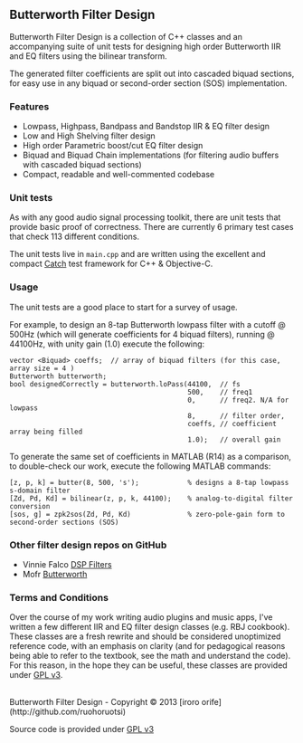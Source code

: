 ## Butterworth Filter Design

Butterworth Filter Design is a collection of C++ classes and an accompanying suite of unit tests for designing high order Butterworth IIR and EQ filters using the bilinear transform. 

The generated filter coefficients are split out into cascaded biquad sections, for easy use in any biquad or second-order section (SOS) implementation.

### Features
- Lowpass, Highpass, Bandpass and Bandstop IIR & EQ filter design 
- Low and High Shelving filter design
- High order Parametric boost/cut EQ filter design
- Biquad and Biquad Chain implementations (for filtering audio buffers with cascaded biquad sections)
- Compact, readable and well-commented codebase


### Unit tests
As with any good audio signal processing toolkit, there are unit tests that provide basic proof of correctness. There are currently 6 primary test cases that check 113 different conditions.

The unit tests live in `main.cpp` and are written using the excellent and compact [Catch](https://github.com/philsquared/Catch) test framework for C++ & Objective-C.

### Usage
The unit tests are a good place to start for a survey of usage. 

For example, to design an 8-tap Butterworth lowpass filter with a cutoff @ 500Hz (which will generate coefficients for 4 biquad filters), running @ 44100Hz, with unity gain (1.0) execute the following:


```
vector <Biquad> coeffs;  // array of biquad filters (for this case, array size = 4 )
Butterworth butterworth;
bool designedCorrectly = butterworth.loPass(44100,  // fs
									  		500,    // freq1
									  		0,      // freq2. N/A for lowpass
									  		8, 	    // filter order,
									  		coeffs, // coefficient array being filled
									  		1.0);   // overall gain
```



To generate the same set of coefficients in MATLAB (R14) as a comparison, to double-check our work, execute the following MATLAB commands:

```
[z, p, k] = butter(8, 500, 's');			% designs a 8-tap lowpass s-domain filter
[Zd, Pd, Kd] = bilinear(z, p, k, 44100);	% analog-to-digital filter conversion
[sos, g] = zpk2sos(Zd, Pd, Kd)				% zero-pole-gain form to second-order sections (SOS)
```

												

### Other filter design repos on GitHub
* Vinnie Falco	[DSP Filters](https://github.com/vinniefalco/DSPFilters)
* Mofr	[Butterworth](https://github.com/mofr/Butterworth)

### Terms and Conditions
Over the course of my work writing audio plugins and music apps, I've written a few different IIR and EQ filter design classes (e.g. RBJ cookbook). These classes are a fresh rewrite and should be considered unoptimized reference code, with an emphasis on clarity (and for pedagogical reasons being able to refer to the textbook, see the math and understand the code). For this reason, in the hope they can be useful, these classes are provided under [GPL v3](http://www.gnu.org/licenses/gpl.html). 

<br/>
Butterworth Filter Design - Copyright © 2013 [iroro orife](http://github.com/ruohoruotsi)

Source code is provided under [GPL v3](http://www.gnu.org/licenses/gpl.html)